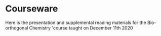 # Courseware
Here is the presentation and supplemental reading materials for the Bio-orthogonal Chemistry 'course taught on December 11th 2020
